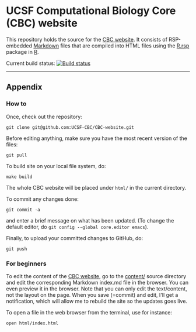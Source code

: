 # UCSF Computational Biology Core (CBC) website

This repository holds the source for the [CBC website].  It consists of
RSP-embedded [Markdown] files that are compiled into HTML files
using the [R.rsp] package in [R].

Current build status: <a href="https://travis-ci.org/UCSF-CBC/CBC-website"><img src="https://travis-ci.org/UCSF-CBC/CBC-website.svg?branch=master" alt="Build status"></a> 

-----
## Appendix
### How to

Once, check out the repository:
```
git clone git@github.com:UCSF-CBC/CBC-website.git
```

Before editing anything, make sure you have the most recent version of the files:
```
git pull
```

To build site on your local file system, do:
```
make build
```
The whole CBC website will be placed under `html/` in the current directory.

To commit any changes done:
```
git commit -a
```
and enter a brief message on what has been updated.  (To change the default editor, do `git config --global core.editor emacs`).

Finally, to upload your committed changes to GitHub, do:
```
git push
```


### For beginners
To edit the content of the [CBC website], go to the [content/] source directory and edit the corresponding Markdown index.md file in the browser.  You can even preview it in the browser.  Note that you can only edit the text/content, not the layout on the page.  When you save (=commit) and edit, I'll get a notification, which will allow me to rebuild the site so the updates goes live.

To open a file in the web browser from the terminal, use for instance:
```
open html/index.html
```

[CBC website]: http://cbc.ucsf.edu/
[content/]: https://github.com/UCSF-CBC/CBC-website/tree/master/content
[R]: http://www.r-project.org/
[R.rsp]: http://cran.r-project.org/package=R.rsp
[Markdown]: http://daringfireball.net/projects/markdown/syntax
